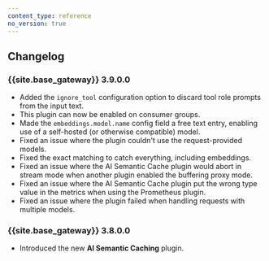 ```yaml
---
content_type: reference
no_version: true
---
```


## Changelog

### {{site.base_gateway}} 3.9.0.0
* Added the `ignore_tool` configuration option to discard tool role prompts from the input text.
* This plugin can now be enabled on consumer groups.
* Made the `embeddings.model.name` config field a free text entry, enabling use of a self-hosted (or otherwise compatible) model.
* Fixed an issue where the plugin couldn't use the request-provided models.
* Fixed the exact matching to catch everything, including embeddings.
* Fixed an issue where the AI Semantic Cache plugin would abort in stream mode when another plugin enabled the buffering proxy mode.
* Fixed an issue where the AI Semantic Cache plugin put the wrong type value in the metrics when using the Prometheus plugin.
* Fixed an issue where the plugin failed when handling requests with multiple models.


### {{site.base_gateway}} 3.8.0.0

* Introduced the new **AI Semantic Caching** plugin.